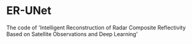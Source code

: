 # ER-UNet
The code of 'Intelligent Reconstruction of Radar Composite Reflectivity Based on Satellite Observations and Deep Learning'
